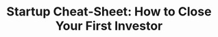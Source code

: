---
layout: blog
publisher: Medium
originalurl: https://hackernoon.com/startup-cheat-sheet-how-to-close-your-first-investor-a95f936e8b85
title: "Startup Cheat-Sheet: How to Close Your First Investor"
snippet: "So, you need money."
---
